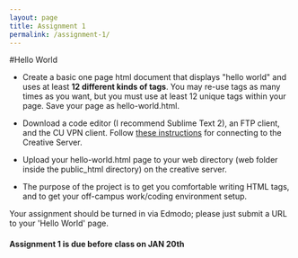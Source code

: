 ```yaml
---
layout: page
title: Assignment 1
permalink: /assignment-1/
---
```


#Hello World
+ Create a basic one page html document that displays "hello world" and uses at least **12 different kinds of tags**. You may re-use tags as many times as you want, but you must use at least 12 unique tags within your page. Save your page as hello-world.html.

+ Download a code editor (I recommend Sublime Text 2), an FTP client, and the CU VPN client. Follow [these instructions](http://creative.colorado.edu/~schaal/web/pdf/creative-server-instructions.pdf) for connecting to the Creative Server. 

+ Upload your hello-world.html page to your web directory (web folder inside the public_html directory) on the creative server.

+ The purpose of the project is to get you comfortable writing HTML tags, and to get your off-campus work/coding environment setup.

Your assignment should be turned in via Edmodo; please just submit a URL to your 'Hello World' page. 

####  **Assignment 1 is due before class on JAN 20th**